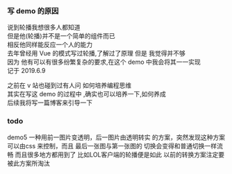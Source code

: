 ### 写 demo 的原因
说到轮播我想很多人都知道  
但是他(轮播)并不是一个简单的组件而已   
相反他同样能反应一个人的能力  
去年曾经用 Vue 的模式写过轮播,了解过了原理
但是 我觉得并不够  
因为  他有可以有很多纷繁复杂的要求,在这个 demo 中我会将其一一实现  
记于 2019.6.9


之前在 v 站也碰到过有人问 如何培养编程思维  
其实在写这 demo 的过程中 ,确实也可以培养一下,如何养成  
后续我将写一篇博客来引导一下


### todo
demo5 一种用前一图片变透明，后一图片由透明转实 的方案，突然发现这种方案可以由css 来控制，而且 最后一张图与第一张图的 切换会变得和普通切换一样流畅
而且很多地方都用到了 比如LOL客户端的轮播便是如此 以前的转换方案注定要被此方案所淘汰
